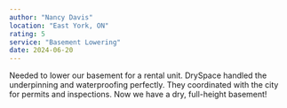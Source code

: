 ```yaml
---
author: "Nancy Davis"
location: "East York, ON"
rating: 5
service: "Basement Lowering"
date: 2024-06-20
---
```


Needed to lower our basement for a rental unit. DrySpace handled the underpinning and waterproofing perfectly. They coordinated with the city for permits and inspections. Now we have a dry, full-height basement!